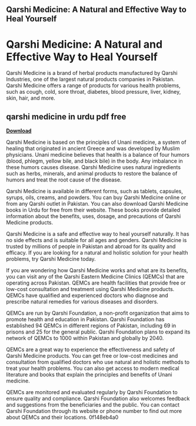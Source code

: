 ## Qarshi Medicine: A Natural and Effective Way to Heal Yourself

  
# Qarshi Medicine: A Natural and Effective Way to Heal Yourself
 
Qarshi Medicine is a brand of herbal products manufactured by Qarshi Industries, one of the largest natural products companies in Pakistan. Qarshi Medicine offers a range of products for various health problems, such as cough, cold, sore throat, diabetes, blood pressure, liver, kidney, skin, hair, and more.
 
## qarshi medicine in urdu pdf free


[**Download**](https://www.google.com/url?q=https%3A%2F%2Ftiurll.com%2F2tKjRy&sa=D&sntz=1&usg=AOvVaw1HHEXi-aCFAoEnyYbOF1ZJ)

 
Qarshi Medicine is based on the principles of Unani medicine, a system of healing that originated in ancient Greece and was developed by Muslim physicians. Unani medicine believes that health is a balance of four humors (blood, phlegm, yellow bile, and black bile) in the body. Any imbalance in these humors causes disease. Qarshi Medicine uses natural ingredients such as herbs, minerals, and animal products to restore the balance of humors and treat the root cause of the disease.
 
Qarshi Medicine is available in different forms, such as tablets, capsules, syrups, oils, creams, and powders. You can buy Qarshi Medicine online or from any Qarshi outlet in Pakistan. You can also download Qarshi Medicine books in Urdu for free from their website. These books provide detailed information about the benefits, uses, dosage, and precautions of Qarshi Medicine products.
 
Qarshi Medicine is a safe and effective way to heal yourself naturally. It has no side effects and is suitable for all ages and genders. Qarshi Medicine is trusted by millions of people in Pakistan and abroad for its quality and efficacy. If you are looking for a natural and holistic solution for your health problems, try Qarshi Medicine today.
  
If you are wondering how Qarshi Medicine works and what are its benefits, you can visit any of the Qarshi Eastern Medicine Clinics (QEMCs) that are operating across Pakistan. QEMCs are health facilities that provide free or low-cost consultation and treatment using Qarshi Medicine products. QEMCs have qualified and experienced doctors who diagnose and prescribe natural remedies for various diseases and disorders.
 
QEMCs are run by Qarshi Foundation, a non-profit organization that aims to promote health and education in Pakistan. Qarshi Foundation has established 94 QEMCs in different regions of Pakistan, including 69 in prisons and 25 for the general public. Qarshi Foundation plans to expand its network of QEMCs to 1000 within Pakistan and globally by 2040.
 
QEMCs are a great way to experience the effectiveness and safety of Qarshi Medicine products. You can get free or low-cost medicines and consultation from qualified doctors who use natural and holistic methods to treat your health problems. You can also get access to modern medical literature and books that explain the principles and benefits of Unani medicine.
 
QEMCs are monitored and evaluated regularly by Qarshi Foundation to ensure quality and compliance. Qarshi Foundation also welcomes feedback and suggestions from the beneficiaries and the public. You can contact Qarshi Foundation through its website or phone number to find out more about QEMCs and their locations.
 0f148eb4a0
